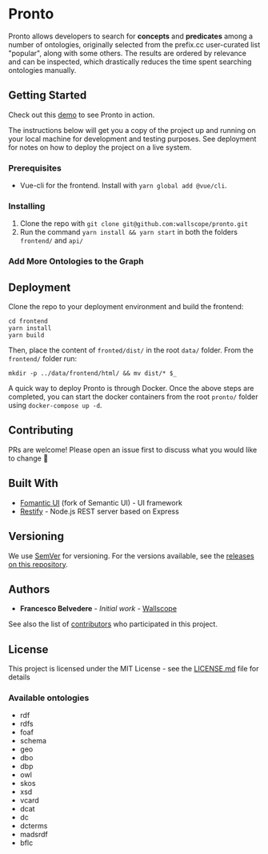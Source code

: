 # Pronto

Pronto allows developers to search for **concepts** and **predicates** among a number of ontologies, originally selected from the prefix.cc user-curated list "popular", along with some others. The results are ordered by relevance and can be inspected, which drastically reduces the time spent searching ontologies manually.

## Getting Started

Check out this [demo](https://pronto.wallscope.co.uk/) to see Pronto in action.

The instructions below will get you a copy of the project up and running on your local machine for development and testing purposes. See deployment for notes on how to deploy the project on a live system.

### Prerequisites

- Vue-cli for the frontend. Install with `yarn global add @vue/cli`.

### Installing

1. Clone the repo with `git clone git@github.com:wallscope/pronto.git`
2. Run the command `yarn install && yarn start` in both the folders `frontend/` and `api/`

### Add More Ontologies to the Graph

## Deployment

Clone the repo to your deployment environment and build the frontend:

```
cd frontend
yarn install
yarn build
```

Then, place the content of `fronted/dist/` in the root `data/` folder. From the `frontend/` folder run:

```
mkdir -p ../data/frontend/html/ && mv dist/* $_
```

A quick way to deploy Pronto is through Docker. Once the above steps are completed, you can start the docker containers from the root `pronto/` folder using `docker-compose up -d`.

## Contributing

PRs are welcome! Please open an issue first to discuss what you would like to change :tada:

## Built With

- [Fomantic UI](https://fomantic-ui.com/) (fork of Semantic UI) - UI framework
- [Restify](http://restify.com/) - Node.js REST server based on Express

## Versioning

We use [SemVer](http://semver.org/) for versioning. For the versions available, see the [releases on this repository](https://github.com/wallscope/pronto/releases).

## Authors

- **Francesco Belvedere** - _Initial work_ - [Wallscope](https://wallscope.co.uk/)

See also the list of [contributors](https://github.com/wallscope/pronto/contributors) who participated in this project.

## License

This project is licensed under the MIT License - see the [LICENSE.md](LICENSE.md) file for details

### Available ontologies

- rdf
- rdfs
- foaf
- schema
- geo
- dbo
- dbp
- owl
- skos
- xsd
- vcard
- dcat
- dc
- dcterms
- madsrdf
- bflc
